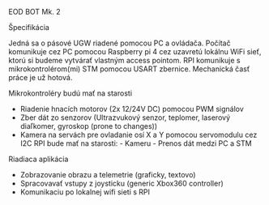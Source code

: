 EOD BOT Mk. 2 

Špecifikácia

Jedná sa o pásové UGW riadené pomocou PC a ovládača. Počítač komunikuje cez PC pomocou Raspberry pi 4 cez uzavretú lokálnu WiFi sieť, ktorú si budeme vytvárať vlastným access pointom. RPI komunikuje s mikrokontrolérom(mi) STM pomocou USART zbernice. Mechanická časť práce je už hotová.

 Mikrokontroléry budú mať na starosti 
-	Riadenie hnacích motorov (2x 12/24V DC) pomocou PWM signálov
-	Zber dát zo senzorov (Ultrazvukový senzor, teplomer, laserový diaľkomer, gyroskop (prone to changes))
-	Kamera na servách pre ovladanie osí X a Y pomocou servomodulu cez I2C
RPI bude mať na starosti:
                          -	Kameru
                          -	Prenos dát medzi PC a STM

Riadiaca aplikácia
-	Zobrazovanie obrazu a telemetrie (graficky, textovo)
-	Spracovavať vstupy z joysticku (generic Xbox360 controller)
-	Komunikaciu po lokalnej wifi sieti s RPI

